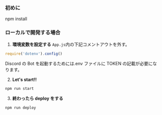 ### 初めに

npm install

### ローカルで開発する場合

1. **環境変数を設定する**
   `App.js`内の下記コメントアウトを外す。

```js
require('dotenv').config()
```

Discord の Bot を起動するためには.env ファイルに TOKEN の記載が必要になります。

2. **Let's start!!**

```shell
npm run start
```

3. **終わったら deploy をする**

```shell
npm run deploy
```
